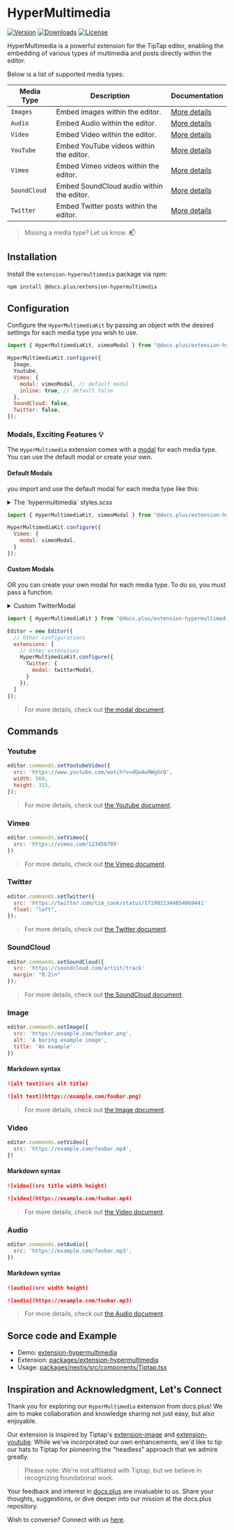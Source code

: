 # HyperMultimedia

[![Version](https://img.shields.io/npm/v/@docs.plus/extension-hypermultimedia.svg?label=version)](https://www.npmjs.com/package/@docs.plus/extension-hypermultimedia)
[![Downloads](https://img.shields.io/npm/dm/@docs.plus/extension-hypermultimedia.svg)](https://npmcharts.com/compare/@docs.plus/extension-hypermultimedia)
[![License](https://img.shields.io/npm/l/@docs.plus/extension-hypermultimedia.svg)](https://www.npmjs.com/package/@docs.plus/extension-hypermultimedia)

HyperMultimedia is a powerful extension for the TipTap editor, enabling the embedding of various types of multimedia and posts directly within the editor.

Below is a list of supported media types:

| Media Type  | Description                                       | Documentation                           |
|-------------|---------------------------------------------------|-----------------------------------------|
| `Images`      | Embed images within the editor.                 | [More details](./src/nodes/image/)      |
| `Audio`      | Embed Audio within the editor.                   | [More details](./src/nodes/audio/)      |
| `Video`      | Embed Video within the editor.                   | [More details](./src/nodes/video/)      |
| `YouTube`     | Embed YouTube videos within the editor.         | [More details](./src/nodes/youtube/)    |
| `Vimeo`       | Embed Vimeo videos within the editor.           | [More details](./src/nodes/vimeo/)      |
| `SoundCloud`  | Embed SoundCloud audio within the editor.       | [More details](./src/nodes/soundcloud/) |
| `Twitter`     | Embed Twitter posts within the editor.          | [More details](./src/nodes/twitter/)    |

> Missing a media type? Let us know. 📬

## Installation

Install the `extension-hypermultimedia` package via npm:

```bash
npm install @docs.plus/extension-hypermultimedia
```

## Configuration

Configure the `HyperMultimediaKit` by passing an object with the desired settings for each media type you wish to use.

```javascript
import { HyperMultimediaKit, vimeoModal } from "@docs.plus/extension-hypermultimedia";

HyperMultimediaKit.configure({
  Image,
  Youtube,
  Vimeo: {
    modal: vimeoModal, // default modal
    inline: true, // default false
  },
  SoundCloud: false,
  Twitter: false,
});
```

### Modals, Exciting Features 💡

The `HyperMultimedia` extension comes with a <u>modal</u> for each media type.
You can use the default modal or create your own.

#### Default Modals

you import and use the default modal for each media type like this:

<details>
<summary>The `hypermultimedia` styles.scss</summary>

```scss
.hypermultimedia {
  iframe,
  audio,
  video {
    background-color: #cfcfcf;
  }

  &__resize-gripper {
    position: absolute;
    margin: 0;
    display: none;
    z-index: 1;

    .media-resize-clamp {
      width: 10px;
      height: 10px;
      background-color: #1a73e8;
      border: 1px solid #fff;
      display: none;
      z-index: 4;

      &--rotate {
        border-radius: 50%;
        position: absolute;
        top: -28px;
        left: 50%;
        transform: translateX(-50%);
        cursor: crosshair;

        &::after {
          content: "";
          position: absolute;
          left: 50%;
          transform: translateX(-50%);
          width: 1.5px;
          height: 30px;
          background-color: #1a73e8;
        }
      }

      &--left {
        position: absolute;
        top: 50%;
        left: -5px;
        transform: translateY(-50%);
        cursor: ew-resize;
        z-index: 2;
      }

      &--right {
        position: absolute;
        top: 50%;
        right: -5px;
        transform: translateY(-50%);
        cursor: ew-resize;
        z-index: 2;
      }

      &--top {
        position: absolute;
        top: -5px;
        left: 50%;
        transform: translateX(-50%);
        cursor: ns-resize;
        z-index: 2;
      }

      &--bottom {
        position: absolute;
        bottom: -5px;
        left: 50%;
        transform: translateX(-50%);
        cursor: ns-resize;
        z-index: 2;
      }

      &--top-left {
        position: absolute;
        top: -5px;
        left: -5px;
        cursor: nwse-resize;
      }

      &--top-right {
        position: absolute;
        top: -5px;
        right: -5px;
        cursor: nesw-resize;
      }

      &--bottom-left {
        position: absolute;
        bottom: -5px;
        left: -5px;
        cursor: nesw-resize;
      }

      &--bottom-right {
        position: absolute;
        bottom: -5px;
        right: -5px;
        cursor: nwse-resize;
      }
    }

    &--active {
      border: 1.5px solid #1a73e8;
      display: block;
      .media-resize-clamp {
        display: block;
      }
    }
  }

  &__modal {
    padding: 8px 8px;
    background-color: #fff;
    border-radius: 6px;
    display: flex;
    align-items: center;
    box-shadow: 0 4px 6px -1px rgba(0, 0, 0, 0.1), 0 2px 4px -1px rgba(0, 0, 0, 0.06);
    border: 1px solid rgba(0, 0, 0, 0.1);
    flex-direction: row;
    flex-wrap: wrap;
    justify-content: flex-start;

    &__divider {
      border-left: 2px solid #e5e7eb;
      height: 5px;
      margin: 6px 10px;
    }

    select {
      @apply border-gray-300 py-2 px-2 rounded-md;
      &:hover {
        background-color: #eee;
      }
    }

    button {
      border-color: #d1d5db;
      padding: 8px;
      border-radius: 0.375rem;
      &:hover {
        background-color: #eee;
      }
    }

    &__btn--resize {
      svg {
      }
    }

    &--active {
      background-color: #1a73e8;
      fill: #fff;
      &:hover {
        svg {
          fill: black;
        }
      }
      svg {
        fill: #fff;
      }
    }
  }
}
```

</details>

```javascript
import { HyperMultimediaKit, vimeoModal } from "@docs.plus/extension-hypermultimedia";

HyperMultimediaKit.configure({
  Vimeo: {
    modal: vimeoModal,
  }
});

```

#### Custom Modals

OR you can create your own modal for each media type. To do so, you must pass a function.

<details>
<summary>Custom TwitterModal</summary>

```js
const twitterModal = (options) => {
 const { editor, tooltip, tippyModal, iframe, wrapper } = options;
  const nodePos = editor.view.posAtDOM(wrapper, 0);

  // Get the node attributes.
  const node = editor.state.doc.nodeAt(nodePos);
  const { float, display, margin } = attrs.attrs;

  // Remove all children from the modal, clear the modal content.
  while (tippyModal.firstChild) node.removeChild(tippyModal.firstChild);

  // Create a wrapper for the modal content.
  const div = createElement("div", "twitter-modal__wrapper");

  // Create action buttons for the node.
  const buttonFloadLeft = createElement("button", "twitter-modal__fload__left");
  const btnFloadRight = createElement("button", "twitter-modal__fload__right");

  buttonFloadLeft.addEventListener("click", () => {
    const { state, dispatch } = editor.view;
    const { tr } = state;

    tr.setNodeAttribute("Twitter", "float", "left");
    tooltip.hide();
    dispatch(tr);
  });

  btnFloadRight.addEventListener("click", () => {
    const { state, dispatch } = editor.view;
    const { tr } = state;

    tr.setNodeAttribute("Twitter", "float", "right");
    tooltip.hide();
    dispatch(tr);
  });

  // Append the buttons to the modal.
  div.append(buttonFloadLeft, btnFloadRight);

  // Append the modal wrapper to the modal.
  tippyModal.append(div);

  // Update the modal position, and place it on the bottom of the iframe,
  // then display the modal.
  tooltip.update(editor.view, { placement: "bottom-start" }, iframe);
}
```

</details>

```javascript
import { HyperMultimediaKit } from "@docs.plus/extension-hypermultimedia";

Editor = new Editor({
  // Other configurations
  extensions: [
    // Other extensions
    HyperMultimediaKit.configure({
      Twitter: {
        modal: twitterModal,
      }
    }),
  ]
});
```

> For more details, check out [the modal document](./src/modals/twitter.ts).

## Commands

### Youtube

```js
editor.commands.setYoutubeVideo({
  src: 'https://www.youtube.com/watch?v=dQw4w9WgXcQ',
  width: 560,
  height: 315,
});
```

> For more details, check out [the Youtube document](./src/nodes/youtube/).

### Vimeo

```js
editor.commands.setVimeo({
  src: 'https://vimeo.com/123456789'
})
```

> For more details, check out [the Vimeo document](./src/nodes/vimeo/).

### Twitter

```js
editor.commands.setTwitter({
  src: 'https://twitter.com/tim_cook/status/1719021344854069441'
  float: "left",
});
```

> For more details, check out [the Twitter document](./src/nodes/twitter/).

### SoundCloud

```js
editor.commands.setSoundCloud({
  src: 'https://soundcloud.com/artist/track'
  margin: "0.2in"
});
```

> For more details, check out [the SoundCloud document](./src/nodes/soundcloud/).

### Image

```js
editor.commands.setImage({
  src: 'https://example.com/foobar.png',
  alt: 'A boring example image',
  title: 'An example'
})
```

#### Markdown syntax

```md
![alt text](src alt title)

![alt text](https://example.com/foobar.png)
```

> For more details, check out [the Image document](./src/nodes/image/).

### Video

```js
editor.commands.setVideo({
  src: 'https://example.com/foobar.mp4',
})
```

#### Markdown syntax

```md
![video](src title width height)

![video](https://example.com/foobar.mp4)
```

> For more details, check out [the Video document](./src/nodes/video/).

### Audio

```js
editor.commands.setAudio({
  src: 'https://example.com/foobar.mp3',
})
```

#### Markdown syntax

```md
![audio](src width height)

![audio](https://example.com/foobar.mp3)
```

> For more details, check out [the Audio document](./src/nodes/audio/).

## Sorce code and Example

- Demo: [extension-hypermultimedia](https://github.com/HMarzban/extension-hypermultimedia#demo-time-)
- Extension: [packages/extension-hypermultimedia](https://github.com/HMarzban/extension-hypermultimedia/tree/main/packages/extension-hypermultimedia)
- Usage: [packages/nextjs/src/components/Tiptap.tsx](https://github.com/HMarzban/extension-hypermultimedia/blob/main/packages/nextjs/src/components/Tiptap.tsx#L47)

## Inspiration and Acknowledgment, Let's Connect

Thank you for exploring our `HyperMultimedia` extension from docs.plus! We aim to make collaboration and knowledge sharing not just easy, but also enjoyable.

Our extension is inspired by Tiptap's [extension-image](https://tiptap.dev/api/nodes/image) and [extension-youtube](https://tiptap.dev/api/nodes/youtube). While we've incorporated our own enhancements, we'd like to tip our hats to Tiptap for pioneering the "headless" approach that we admire greatly.

> Please note: We're not affiliated with Tiptap, but we believe in recognizing foundational work.

Your feedback and interest in [docs.plus](https://github.com/docs-plus/docs.plus) are invaluable to us. Share your thoughts, suggestions, or dive deeper into our mission at the docs.plus repository.

Wish to converse?
Connect with us [here](https://github.com/docs-plus/docs.plus#-connect-with-us).

